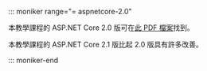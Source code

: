 ::: moniker range="= aspnetcore-2.0"

本教學課程的 ASP.NET Core 2.0 版可在[此 PDF 檔案](https://webpifeed.blob.core.windows.net/webpifeed/Partners/PDF-6-18-18.pdf)找到。

本教學課程的 ASP.NET Core 2.1 版比起 2.0 版具有許多改善。

::: moniker-end
